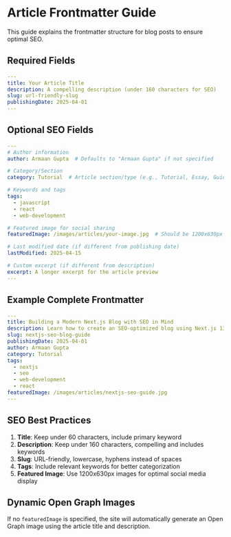 # Article Frontmatter Guide

This guide explains the frontmatter structure for blog posts to ensure optimal SEO.

## Required Fields

```yaml
---
title: Your Article Title
description: A compelling description (under 160 characters for SEO)
slug: url-friendly-slug
publishingDate: 2025-04-01
---
```

## Optional SEO Fields

```yaml
---
# Author information
author: Armaan Gupta  # Defaults to "Armaan Gupta" if not specified

# Category/Section
category: Tutorial  # Article section/type (e.g., Tutorial, Essay, Guide)

# Keywords and tags
tags: 
  - javascript
  - react
  - web-development

# Featured image for social sharing
featuredImage: /images/articles/your-image.jpg  # Should be 1200x630px for optimal social sharing

# Last modified date (if different from publishing date)
lastModified: 2025-04-15

# Custom excerpt (if different from description)
excerpt: A longer excerpt for the article preview
---
```

## Example Complete Frontmatter

```yaml
---
title: Building a Modern Next.js Blog with SEO in Mind
description: Learn how to create an SEO-optimized blog using Next.js 13, with dynamic meta tags and structured data
slug: nextjs-seo-blog-guide
publishingDate: 2025-04-01
author: Armaan Gupta
category: Tutorial
tags:
  - nextjs
  - seo
  - web-development
  - react
featuredImage: /images/articles/nextjs-seo-guide.jpg
---
```

## SEO Best Practices

1. **Title**: Keep under 60 characters, include primary keyword
2. **Description**: Keep under 160 characters, compelling and includes keywords
3. **Slug**: URL-friendly, lowercase, hyphens instead of spaces
4. **Tags**: Include relevant keywords for better categorization
5. **Featured Image**: Use 1200x630px images for optimal social media display

## Dynamic Open Graph Images

If no `featuredImage` is specified, the site will automatically generate an Open Graph image using the article title and description.